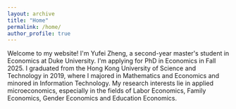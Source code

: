 ```yaml
---
layout: archive
title: "Home"
permalink: /home/
author_profile: true
---
```

Welcome to my website!
I'm Yufei Zheng, a second-year master's student in Economics at Duke University. I'm applying for PhD in Economics in Fall 2025. I graduated from the Hong Kong University of Science and Technology in 2019, where I majored in Mathematics and Economics and minored in Information Technology.
My research interests lie in applied microeconomics, especially in the fields of Labor Economics, Family Economics, Gender Economics and Education Economics. 
